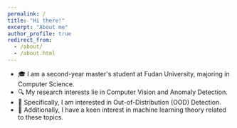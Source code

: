 ```yaml
---
permalink: /
title: "Hi there!"
excerpt: "About me"
author_profile: true
redirect_from: 
  - /about/
  - /about.html
---
```

- :mortar_board: I am a second-year master's student at Fudan University, majoring in Computer Science.
- :mag: My research interests lie in Computer Vision and Anomaly Detection.
- :star2: Specifically, I am interested in Out-of-Distribution (OOD) Detection.
- :brain: Additionally, I have a keen interest in machine learning theory related to these topics.


